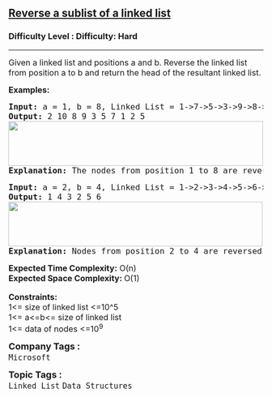 <h2><a href="https://www.geeksforgeeks.org/problems/reverse-a-sublist-of-a-linked-list/0">Reverse a sublist of a linked list</a></h2><h3>Difficulty Level : Difficulty: Hard</h3><hr><div class="problems_problem_content__Xm_eO"><p><span style="font-size: 12pt;">Given a linked list and positions a and b. Reverse the linked list from position a to b and return the head of the resultant linked list.</span></p>
<p><span style="font-size: 12pt;"><strong>Examples:</strong></span></p>
<pre><span style="font-size: 12pt;"><strong>Input: </strong>a = 1, b = 8,<strong> </strong>Linked List = 1-&gt;7-&gt;5-&gt;3-&gt;9-&gt;8-&gt;10-&gt;2-&gt;2-&gt;5-&gt;NULL
<strong>Output:</strong> 2 10 8 9 3 5 7 1 2 5<br><img src="https://media.geeksforgeeks.org/img-practice/prod/addEditProblem/706396/Web/Other/blobid0_1722777839.png" width="503" height="88"><br><strong>Explanation: </strong>The nodes from position 1 to 8 are reversed, resulting in 2 10 8 9 3 5 7 1 2 5.
</span></pre>
<pre><span style="font-size: 12pt;"><strong>Input: </strong>a = 2, b = 4,<strong> </strong>Linked List = 1-&gt;2-&gt;3-&gt;4-&gt;5-&gt;6-&gt;NULL
<strong>Output:</strong> 1 4 3 2 5 6<br><img src="https://media.geeksforgeeks.org/img-practice/prod/addEditProblem/706396/Web/Other/blobid1_1722777850.png" width="502" height="88"><br><strong>Explanation: </strong>Nodes from position 2 to 4 are reversed resulting in 1 4 3 2 5 6.</span></pre>
<div><span style="font-size: 12pt;"><strong>Expected Time Complexity:</strong> O(n)</span></div>
<div><span style="font-size: 12pt;"><strong>Expected Space </strong><strong style="font-family: -apple-system, BlinkMacSystemFont, 'Segoe UI', Roboto, Oxygen, Ubuntu, Cantarell, 'Open Sans', 'Helvetica Neue', sans-serif;">Complexity</strong><strong style="font-family: -apple-system, BlinkMacSystemFont, 'Segoe UI', Roboto, Oxygen, Ubuntu, Cantarell, 'Open Sans', 'Helvetica Neue', sans-serif;">: </strong><span style="font-family: -apple-system, BlinkMacSystemFont, 'Segoe UI', Roboto, Oxygen, Ubuntu, Cantarell, 'Open Sans', 'Helvetica Neue', sans-serif;">O(1)</span></span></div>
<div>&nbsp;</div>
<div><span style="font-size: 12pt;"><strong>Constraints:</strong></span></div>
<div><span style="font-size: 12pt;">1&lt;= size of linked list &lt;=10^5</span></div>
<div><span style="font-size: 12pt;">1&lt;= a&lt;=b&lt;= size of linked list</span></div>
<div><span style="font-size: 12pt;">1&lt;= data of nodes &lt;=10<sup>9</sup></span></div></div><p><span style=font-size:18px><strong>Company Tags : </strong><br><code>Microsoft</code>&nbsp;<br><p><span style=font-size:18px><strong>Topic Tags : </strong><br><code>Linked List</code>&nbsp;<code>Data Structures</code>&nbsp;